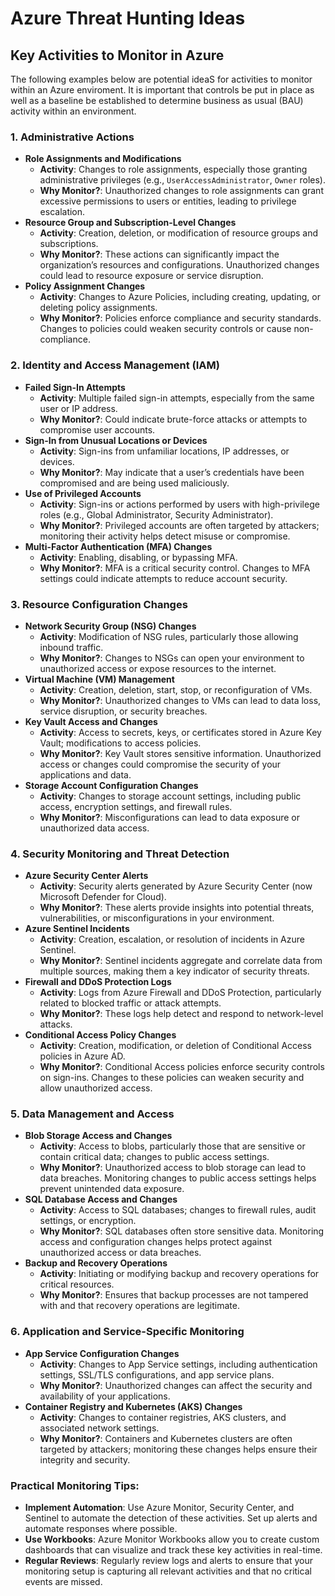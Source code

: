 # Azure Threat Hunting Ideas

## **Key Activities to Monitor in Azure**

The following examples below are potential ideaS for activities to monitor within an Azure enviroment. It is important that controls be put in place as well as a baseline be established to determine business as usual (BAU) activity within an environment.&#x20;

### **1. Administrative Actions**

* **Role Assignments and Modifications**
  * **Activity**: Changes to role assignments, especially those granting administrative privileges (e.g., `UserAccessAdministrator`, `Owner` roles).
  * **Why Monitor?**: Unauthorized changes to role assignments can grant excessive permissions to users or entities, leading to privilege escalation.
* **Resource Group and Subscription-Level Changes**
  * **Activity**: Creation, deletion, or modification of resource groups and subscriptions.
  * **Why Monitor?**: These actions can significantly impact the organization’s resources and configurations. Unauthorized changes could lead to resource exposure or service disruption.
* **Policy Assignment Changes**
  * **Activity**: Changes to Azure Policies, including creating, updating, or deleting policy assignments.
  * **Why Monitor?**: Policies enforce compliance and security standards. Changes to policies could weaken security controls or cause non-compliance.

### **2. Identity and Access Management (IAM)**

* **Failed Sign-In Attempts**
  * **Activity**: Multiple failed sign-in attempts, especially from the same user or IP address.
  * **Why Monitor?**: Could indicate brute-force attacks or attempts to compromise user accounts.
* **Sign-In from Unusual Locations or Devices**
  * **Activity**: Sign-ins from unfamiliar locations, IP addresses, or devices.
  * **Why Monitor?**: May indicate that a user’s credentials have been compromised and are being used maliciously.
* **Use of Privileged Accounts**
  * **Activity**: Sign-ins or actions performed by users with high-privilege roles (e.g., Global Administrator, Security Administrator).
  * **Why Monitor?**: Privileged accounts are often targeted by attackers; monitoring their activity helps detect misuse or compromise.
* **Multi-Factor Authentication (MFA) Changes**
  * **Activity**: Enabling, disabling, or bypassing MFA.
  * **Why Monitor?**: MFA is a critical security control. Changes to MFA settings could indicate attempts to reduce account security.

### **3. Resource Configuration Changes**

* **Network Security Group (NSG) Changes**
  * **Activity**: Modification of NSG rules, particularly those allowing inbound traffic.
  * **Why Monitor?**: Changes to NSGs can open your environment to unauthorized access or expose resources to the internet.
* **Virtual Machine (VM) Management**
  * **Activity**: Creation, deletion, start, stop, or reconfiguration of VMs.
  * **Why Monitor?**: Unauthorized changes to VMs can lead to data loss, service disruption, or security breaches.
* **Key Vault Access and Changes**
  * **Activity**: Access to secrets, keys, or certificates stored in Azure Key Vault; modifications to access policies.
  * **Why Monitor?**: Key Vault stores sensitive information. Unauthorized access or changes could compromise the security of your applications and data.
* **Storage Account Configuration Changes**
  * **Activity**: Changes to storage account settings, including public access, encryption settings, and firewall rules.
  * **Why Monitor?**: Misconfigurations can lead to data exposure or unauthorized data access.

### **4. Security Monitoring and Threat Detection**

* **Azure Security Center Alerts**
  * **Activity**: Security alerts generated by Azure Security Center (now Microsoft Defender for Cloud).
  * **Why Monitor?**: These alerts provide insights into potential threats, vulnerabilities, or misconfigurations in your environment.
* **Azure Sentinel Incidents**
  * **Activity**: Creation, escalation, or resolution of incidents in Azure Sentinel.
  * **Why Monitor?**: Sentinel incidents aggregate and correlate data from multiple sources, making them a key indicator of security threats.
* **Firewall and DDoS Protection Logs**
  * **Activity**: Logs from Azure Firewall and DDoS Protection, particularly related to blocked traffic or attack attempts.
  * **Why Monitor?**: These logs help detect and respond to network-level attacks.
* **Conditional Access Policy Changes**
  * **Activity**: Creation, modification, or deletion of Conditional Access policies in Azure AD.
  * **Why Monitor?**: Conditional Access policies enforce security controls on sign-ins. Changes to these policies can weaken security and allow unauthorized access.

### **5. Data Management and Access**

* **Blob Storage Access and Changes**
  * **Activity**: Access to blobs, particularly those that are sensitive or contain critical data; changes to public access settings.
  * **Why Monitor?**: Unauthorized access to blob storage can lead to data breaches. Monitoring changes to public access settings helps prevent unintended data exposure.
* **SQL Database Access and Changes**
  * **Activity**: Access to SQL databases; changes to firewall rules, audit settings, or encryption.
  * **Why Monitor?**: SQL databases often store sensitive data. Monitoring access and configuration changes helps protect against unauthorized access or data breaches.
* **Backup and Recovery Operations**
  * **Activity**: Initiating or modifying backup and recovery operations for critical resources.
  * **Why Monitor?**: Ensures that backup processes are not tampered with and that recovery operations are legitimate.

### **6. Application and Service-Specific Monitoring**

* **App Service Configuration Changes**
  * **Activity**: Changes to App Service settings, including authentication settings, SSL/TLS configurations, and app service plans.
  * **Why Monitor?**: Unauthorized changes can affect the security and availability of your applications.
* **Container Registry and Kubernetes (AKS) Changes**
  * **Activity**: Changes to container registries, AKS clusters, and associated network settings.
  * **Why Monitor?**: Containers and Kubernetes clusters are often targeted by attackers; monitoring these changes helps ensure their integrity and security.

### **Practical Monitoring Tips:**

* **Implement Automation**: Use Azure Monitor, Security Center, and Sentinel to automate the detection of these activities. Set up alerts and automate responses where possible.
* **Use Workbooks**: Azure Monitor Workbooks allow you to create custom dashboards that can visualize and track these key activities in real-time.
* **Regular Reviews**: Regularly review logs and alerts to ensure that your monitoring setup is capturing all relevant activities and that no critical events are missed.
